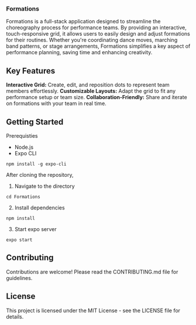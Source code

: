 ### Formations

Formations is a full-stack application designed to streamline the choreography process for performance teams. By providing an interactive, touch-responsive grid, it allows users to easily design and adjust formations for their routines. Whether you're coordinating dance moves, marching band patterns, or stage arrangements, Formations simplifies a key aspect of performance planning, saving time and enhancing creativity.

## Key Features
**Interactive Grid:** Create, edit, and reposition dots to represent team members effortlessly.
**Customizable Layouts:** Adapt the grid to fit any performance setup or team size.
**Collaboration-Friendly:** Share and iterate on formations with your team in real time.



## Getting Started
Prerequisties
* Node.js
* Expo CLI
```
npm install -g expo-cli
```

After cloning the repository, 
1. Navigate to the directory 
```
cd Formations
````
2. Install dependencies
```
npm install
```
3. Start expo server
```
expo start
```

## Contributing
Contributions are welcome! Please read the CONTRIBUTING.md file for guidelines.

## License
This project is licensed under the MIT License - see the LICENSE file for details.

